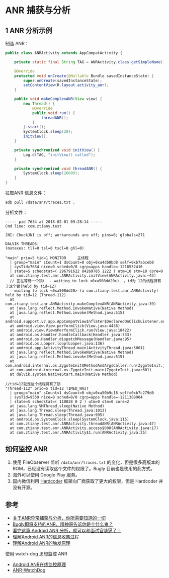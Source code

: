 # ANR 捕获与分析

## 1 ANR 分析示例

制造 ANR：

```java
public class ANRActivity extends AppCompatActivity {

    private static final String TAG = ANRActivity.class.getSimpleName();

    @Override
    protected void onCreate(@Nullable Bundle savedInstanceState) {
        super.onCreate(savedInstanceState);
        setContentView(R.layout.activity_anr);
    }

    public void makeComplexANR(View view) {
        new Thread() {
            @Override
            public void run() {
                threadANR();
            }
        }.start();
        SystemClock.sleep(20);
        initView();
    }

    private synchronized void initView() {
        Log.d(TAG, "initView() called");
    }

    private synchronized void threadANR() {
        SystemClock.sleep(26000);
    }
}
```

拉取ANR 信息文件：

`adb pull /data/anr/traces.txt .`

分析文件：

```log
----- pid 7634 at 2018-02-01 09:28:14 -----
Cmd line: com.ztiany.test

JNI: CheckJNI is off; workarounds are off; pins=0; globals=271

DALVIK THREADS:
(mutexes: tll=0 tsl=0 tscl=0 ghl=0)

"main" prio=5 tid=1 MONITOR     主线程
  | group="main" sCount=1 dsCount=0 obj=0xa4d60bd8 self=0xb7abceb0
  | sysTid=7634 nice=0 sched=0/0 cgrp=apps handle=-1216532416
  | state=S schedstat=( 296791622 84269785 1222 ) utm=10 stm=18 core=0
  at com.ztiany.test.anr.ANRActivity.initView(ANRActivity.java:~43)
  // 正在等待一个锁(  - waiting to lock <0xa508dd20>)  ，id为 12的线程持有了这个锁(held by tid=12)
  - waiting to lock <0xa508dd20> (a com.ztiany.test.anr.ANRActivity) held by tid=12 (Thread-112)
  at com.ztiany.test.anr.ANRActivity.makeComplexANR(ANRActivity.java:39)
  at java.lang.reflect.Method.invokeNative(Native Method)
  at java.lang.reflect.Method.invoke(Method.java:515)
  at android.support.v7.app.AppCompatViewInflater$DeclaredOnClickListener.onClick(AppCompatViewInflater.java:288)
  at android.view.View.performClick(View.java:4438)
  at android.view.View$PerformClick.run(View.java:18422)
  at android.os.Handler.handleCallback(Handler.java:733)
  at android.os.Handler.dispatchMessage(Handler.java:95)
  at android.os.Looper.loop(Looper.java:136)
  at android.app.ActivityThread.main(ActivityThread.java:5001)
  at java.lang.reflect.Method.invokeNative(Native Method)
  at java.lang.reflect.Method.invoke(Method.java:515)
  at com.android.internal.os.ZygoteInit$MethodAndArgsCaller.run(ZygoteInit.java:785)
  at com.android.internal.os.ZygoteInit.main(ZygoteInit.java:601)
  at dalvik.system.NativeStart.main(Native Method)

//tid=12就是这个线程持有了锁
"Thread-112" prio=5 tid=12 TIMED_WAIT
  | group="main" sCount=1 dsCount=0 obj=0xa50b9c18 self=0xb7c279d0
  | sysTid=9559 nice=0 sched=0/0 cgrp=apps handle=-1211388904
  | state=S schedstat=( 110038 0 2 ) utm=0 stm=0 core=2
  at java.lang.VMThread.sleep(Native Method)
  at java.lang.Thread.sleep(Thread.java:1013)
  at java.lang.Thread.sleep(Thread.java:995)
  at android.os.SystemClock.sleep(SystemClock.java:115)
  at com.ztiany.test.anr.ANRActivity.threadANR(ANRActivity.java:47)
  at com.ztiany.test.anr.ANRActivity.access$000(ANRActivity.java:17)
  at com.ztiany.test.anr.ANRActivity$1.run(ANRActivity.java:35)
```

## 如何监控 ANR

1. 使用 FileObserver 监听 `/data/anr/traces.txt` 的变化，但是很多高版本的 ROM，已经没有读取这个文件的权限了。Bugly 目前也是使用的此方式。
2. 海外可以使用 Google Play 服务。
3. 国内微信利用 [Hardcoder](https://mp.weixin.qq.com/s/9Z8j3Dv_5jgf7LDQHKA0NQ?) 框架向厂商获取了更大的权限，但是 Hardcoder 并没有开源。

## 参考

- [关于ANR异常捕获与分析，你所需要知道的一切](https://codezjx.com/2017/08/06/anr-trace-analytics/)
- [Bugly即将支持的ANR，精神哥告诉你是个什么鬼？](https://cloud.tencent.com/developer/article/1070483)
- [看完这篇 Android ANR 分析，就可以和面试官装逼了！](https://cloud.tencent.com/developer/article/1425771)
- [理解Android ANR的信息收集过程](https://gityuan.com/2016/12/02/app-not-response/)
- [理解Android ANR的触发原理](https://gityuan.com/2016/07/02/android-anr/)

使用 watch-dog 思想监控 ANR

- [Android ANR在线监控原理](https://www.jianshu.com/p/e3fa7e4540fc)
- [ANR-WatchDog](https://github.com/SalomonBrys/ANR-WatchDog)
